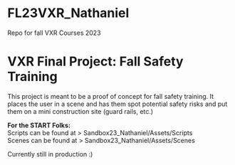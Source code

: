 # FL23VXR_Nathaniel
 Repo for fall VXR Courses 2023

# VXR Final Project: Fall Safety Training
This project is meant to be a proof of concept for fall safety training. It places the user in a scene and has them spot potential safety risks and put them on a mini construction site (guard rails, etc.)

<strong>For the START Folks:</strong>
<br> Scripts can be found at > Sandbox23_Nathaniel/Assets/Scripts
<br> Scenes can be found at > Sandbox23_Nathaniel/Assets/Scenes

Currently still in production :)
